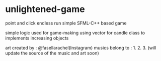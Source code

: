 # unlightened-game
point and click endless run simple SFML-C++ based game

simple logic used for game-making
using vector for candle class to implements increasing objects

art created by : @fasellarachel(Instagram)
musics belong to :
1.
2.
3.
(will update the source of the music and art soon)
